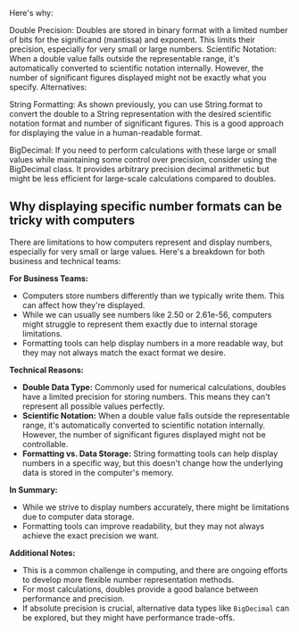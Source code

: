 Here's why:

Double Precision: Doubles are stored in binary format with a limited number of bits for the significand (mantissa) and exponent. This limits their precision, especially for very small or large numbers.
Scientific Notation: When a double value falls outside the representable range, it's automatically converted to scientific notation internally. However, the number of significant figures displayed might not be exactly what you specify.
Alternatives:

String Formatting: As shown previously, you can use String.format to convert the double to a String representation with the desired scientific notation format and number of significant figures. This is a good approach for displaying the value in a human-readable format.

BigDecimal: If you need to perform calculations with these large or small values while maintaining some control over precision, consider using the BigDecimal class. It provides arbitrary precision decimal arithmetic but might be less efficient for large-scale calculations compared to doubles.


## Why displaying specific number formats can be tricky with computers

There are limitations to how computers represent and display numbers, especially for very small or large values. Here's a breakdown for both business and technical teams:

**For Business Teams:**

* Computers store numbers differently than we typically write them. This can affect how they're displayed.
* While we can usually see numbers like 2.50 or 2.61e-56, computers might struggle to represent them exactly due to internal storage limitations.
* Formatting tools can help display numbers in a more readable way, but they may not always match the exact format we desire.

**Technical Reasons:**

* **Double Data Type:** Commonly used for numerical calculations, doubles have a limited precision for storing numbers. This means they can't represent all possible values perfectly.
* **Scientific Notation:** When a double value falls outside the representable range, it's automatically converted to scientific notation internally. However, the number of significant figures displayed might not be controllable.
* **Formatting vs. Data Storage:** String formatting tools can help display numbers in a specific way, but this doesn't change how the underlying data is stored in the computer's memory.

**In Summary:**

* While we strive to display numbers accurately, there might be limitations due to computer data storage.
* Formatting tools can improve readability, but they may not always achieve the exact precision we want.

**Additional Notes:**

* This is a common challenge in computing, and there are ongoing efforts to develop more flexible number representation methods.
* For most calculations, doubles provide a good balance between performance and precision.
* If absolute precision is crucial, alternative data types like `BigDecimal` can be explored, but they might have performance trade-offs.
